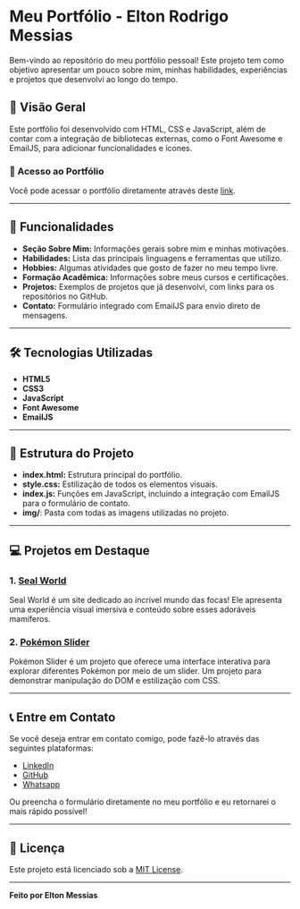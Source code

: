 # Meu Portfólio - Elton Rodrigo Messias

Bem-vindo ao repositório do meu portfólio pessoal! Este projeto tem como objetivo apresentar um pouco sobre mim, minhas habilidades, experiências e projetos que desenvolvi ao longo do tempo.

## 🎨 Visão Geral

Este portfólio foi desenvolvido com HTML, CSS e JavaScript, além de contar com a integração de bibliotecas externas, como o Font Awesome e EmailJS, para adicionar funcionalidades e ícones.

### 🔗 Acesso ao Portfólio
Você pode acessar o portfólio diretamente através deste [link](https://github.com/ElT0N-R/ElT0N-R).

---

## 🚀 Funcionalidades

- **Seção Sobre Mim:** Informações gerais sobre mim e minhas motivações.
- **Habilidades:** Lista das principais linguagens e ferramentas que utilizo.
- **Hobbies:** Algumas atividades que gosto de fazer no meu tempo livre.
- **Formação Acadêmica:** Informações sobre meus cursos e certificações.
- **Projetos:** Exemplos de projetos que já desenvolvi, com links para os repositórios no GitHub.
- **Contato:** Formulário integrado com EmailJS para envio direto de mensagens.

---

## 🛠️ Tecnologias Utilizadas

- **HTML5**
- **CSS3**
- **JavaScript**
- **Font Awesome**
- **EmailJS**

---

## 📄 Estrutura do Projeto

- **index.html:** Estrutura principal do portfólio.
- **style.css:** Estilização de todos os elementos visuais.
- **index.js:** Funções em JavaScript, incluindo a integração com EmailJS para o formulário de contato.
- **img/**: Pasta com todas as imagens utilizadas no projeto.

---

## 💻 Projetos em Destaque

### 1. [Seal World](https://github.com/ElT0N-R/seal-world/tree/main)
Seal World é um site dedicado ao incrível mundo das focas! Ele apresenta uma experiência visual imersiva e conteúdo sobre esses adoráveis mamíferos.

### 2. [Pokémon Slider](https://github.com/ElT0N-R/projeto-slider-pokemon/tree/main)
Pokémon Slider é um projeto que oferece uma interface interativa para explorar diferentes Pokémon por meio de um slider. Um projeto para demonstrar manipulação do DOM e estilização com CSS.

---

## 📞 Entre em Contato

Se você deseja entrar em contato comigo, pode fazê-lo através das seguintes plataformas:

- [LinkedIn](https://www.linkedin.com/in/eltonme)
- [GitHub](https://github.com/ElT0N-R)
- [Whatsapp](https://api.whatsapp.com/send?phone=5541984591185)

Ou preencha o formulário diretamente no meu portfólio e eu retornarei o mais rápido possível!

---

## 📜 Licença

Este projeto está licenciado sob a [MIT License](LICENSE).

---

**Feito por Elton Messias**
